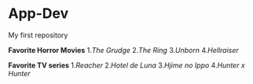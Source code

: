 # App-Dev
My first repository

**Favorite Horror Movies**
1.*The Grudge*
2.*The Ring*
3.*Unborn*
4.*Hellraiser*

**Favorite TV series**
1.*Reacher*
2.*Hotel de Luna*
3.*Hjime no Ippo*
4.*Hunter x Hunter*

